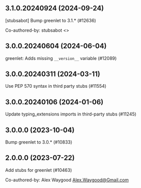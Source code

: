 ## 3.1.0.20240924 (2024-09-24)

[stubsabot] Bump greenlet to 3.1.* (#12636)

Co-authored-by: stubsabot <>

## 3.0.0.20240604 (2024-06-04)

greenlet: Adds missing `__version__` variable (#12089)

## 3.0.0.20240311 (2024-03-11)

Use PEP 570 syntax in third party stubs (#11554)

## 3.0.0.20240106 (2024-01-06)

Update typing_extensions imports in third-party stubs (#11245)

## 3.0.0.0 (2023-10-04)

Bump greenlet to 3.0.* (#10833)

## 2.0.0.0 (2023-07-22)

Add stubs for greenlet (#10463)

Co-authored-by: Alex Waygood <Alex.Waygood@Gmail.com>


